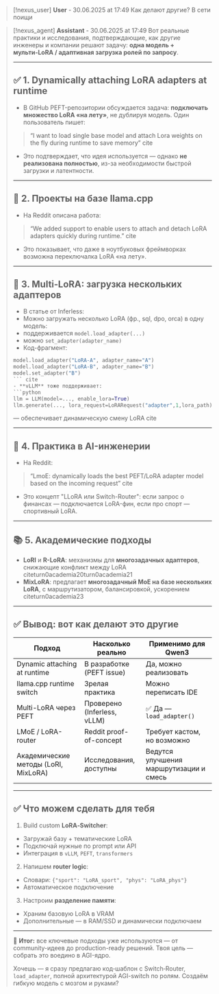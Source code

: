 >[!nexus_user] **User** - 30.06.2025 at 17:49
> Как делают другие? В сети поищи
<!-- UID: a3ca1d6f-f09d-467a-91a7-ef1dbee220be -->




>[!nexus_agent] **Assistant** - 30.06.2025 at 17:49
> Вот реальные практики и исследования, подтверждающие, как другие инженеры и компании решают задачу: **одна модель + мульти‑LoRA / адаптивная загрузка ролей по запросу**.
> 
> ---
> 
> ## ✅ 1. **Dynamically attaching LoRA adapters at runtime**
> - В GitHub PEFT-репозитории обсуждается задача: **подключать множество LoRA «на лету»**, не дублируя модель. Один пользователь пишет:
>  > “I want to load single base model and attach Lora weights on the fly during runtime to save memory” cite 
> - Это подтверждает, что идея используется — однако **не реализована полностью**, из-за необходимости быстрой загрузки и латентности.
> 
> ---
> 
> ## 🧩 2. **Проекты на базе llama.cpp**
> - На Reddit описана работа:
>  > “We added support to enable users to attach and detach LoRA adapters quickly during runtime.” cite 
> - Это показывает, что даже в ноутбуковых фреймворках возможна переключалка LoRA «на лету».
> 
> ---
> 
> ## 🔁 3. **Multi‑LoRA: загрузка нескольких адаптеров**
> - В статье от Inferless:
>  - Можно загружать несколько LoRA (фр., sql, dpo, orca) в одну модель:
>  - поддерживается `model.load_adapter(...)`
>  - можно `set_adapter(adapter_name)` 
>  - Код-фрагмент:
>  ```python
>  model.load_adapter("LoRA-A", adapter_name="A")
>  model.load_adapter("LoRA-B", adapter_name="B")
>  model.set_adapter("B")
>  ``` cite 
> - **vLLM** тоже поддерживает:
>  ```python
>  llm = LLM(model=..., enable_lora=True)
>  llm.generate(..., lora_request=LoRARequest("adapter",1,lora_path))
>  ```
>  — обеспечивает динамическую смену LoRA cite
> 
> ---
> 
> ## 🔧 4. **Практика в AI-инженерии**
> - На Reddit:
>  > “LmoE: dynamically loads the best PEFT/LoRA adapter model based on the incoming request” cite 
> - Это концепт "LLoRA или Switch-Router": если запрос о финансах — подключается LoRA-фин, если про спорт — спортивный LoRA.
> 
> ---
> 
> ## 📚 5. **Академические подходы**
> - **LoRI** и **R-LoRA**: механизмы для **многозадачных адаптеров**, снижающие конфликт между LoRA citeturn0academia20turn0academia21 
> - **MixLoRA**: предлагает **многозадачный MoE на базе нескольких LoRA**, с маршрутизатором, балансировкой, ускорением citeturn0academia23
> 
> ---
> 
> ## ✅ Вывод: вот как делают это другие
> 
> | Подход | Насколько реально | Применимо для Qwen3 |
> |----------------------------------|--------------------|----------------------|
> | Dynamic attaching at runtime | В разработке (PEFT issue) | Да, можно реализовать |
> | llama.cpp runtime switch | Зрелая практика | Можно переписать IDE |
> | Multi-LoRA через PEFT | Проверено (Inferless, vLLM) | ✅ Да — `load_adapter()` |
> | LMoE / LoRA-router | Reddit proof-of-concept | Требует кастом, но возможно |
> | Академические методы (LoRI, MixLoRA) | Исследования, доступны | Ведутся улучшения маршрутизации и смесь |
> 
> ---
> 
> ## ✅ Что можем сделать для тебя
> 
> 1. Build custom **LoRA‑Switcher**:
>  - Загружай базу + тематические LoRA
>  - Подключай нужные по prompt или API
>  - Интеграция в `vLLM`, `PEFT`, `transformers`
> 
> 2. Напишем **router logic**:
>  - Словари: `{"sport": "LoRA_sport", "phys": "LoRA_phys"}`
>  - Автоматическое подключение
> 
> 3. Настроим **разделение памяти**:
>  - Храним базовую LoRA в VRAM
>  - Дополнительные — в RAM/SSD и динамически подключаем
> 
> ---
> 
> 🎯 **Итог:** все ключевые подходы уже используются — от community-идеев до production-ready решений. Твоя цель — собрать это воедино в AGI-ядро.
> 
> Хочешь — я сразу предлагаю код‑шаблон с Switch‑Router, `load_adapter`, полной архитектурой AGI-switch по ролям. Создаём гибкую модель с мозгом и руками?
<!-- UID: 42c9d563-555c-4fdd-8f7c-15b08ee93099 -->